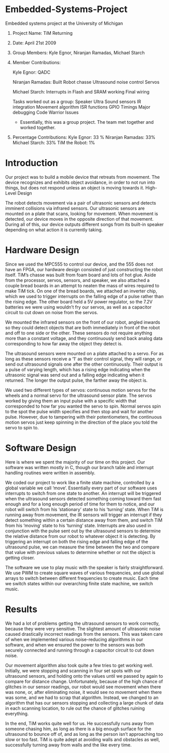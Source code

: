 Embedded-Systems-Project
========================

Embedded systems project at the University of Michigan

1. Project Name: TiM Returning
2. Date: April 21st 2009
3. Group Members: Kyle Egnor, Niranjan Ramadas, Michael Starch
4. Member Contributions:

    Kyle Egnor:
    QADC
  
    Niranjan Ramadas:
    Built Robot chasse
    Ultrasound noise control
    Servos

    Michael Starch:
    Interrupts in Flash and SRAM working
    Final wiring

    Tasks worked out as a group:
    Speaker
    Ultra Sound sensors
    IR integration
    Movement algorithm 
    ISR functions
    GPIO 
    Timings
    Major debugging
    Code Warrior Issues
   * Essentially, this was a group project. The team met together and worked together.
   
5. Percentage Contributions:
    Kyle Egnor: 33 %
    Niranjan Ramadas: 33%
    Michael Starch: 33%
    TiM the Robot: 1%

Introduction
============

Our project was to build a mobile device that retreats from movement. The device recognizes and exhibits object avoidance, in order to not run into things, but does not respond unless an object is moving towards it.
High-Level Design

The robot detects movement via a pair of ultrasonic sensors and detects imminent collisions via infrared sensors. Our ultrasonic sensors are mounted on a plate that scans, looking for movement. When movement is detected, our device moves in the opposite direction of that movement. During all of this, our device outputs different songs from its built-in speaker depending on what action it is currently taking.

Hardware Design
===============

Since we used the MPC555 to control our device, and the 555 does not have an FPGA, our hardware design consisted of just constructing the robot itself. TiM’s chasse was built from foam board and lots of hot glue. Aside from the processor, servos, sensors, and speaker, we also attached a couple bread boards in an attempt to neaten the mass of wires required to make TiM tick. On one of the bread boards, we attached an inverter chip, which we used to trigger interrupts on the falling edge of a pulse rather than the rising edge. The other board held a 5V power regulator, so the 7.2V batteries we were using wouldn’t fry our servos, as well as a capacitor circuit to cut down on noise from the servos.

We mounted the infrared sensors on the front of our robot, angled inwards so they could detect objects that are both immediately in front of the robot and off to one side or the other. These sensors do not require anything more than a constant voltage, and they continuously send back analog data corresponding to how far away the object they detect is.

The ultrasound sensors were mounted on a plate attached to a servo. For as long as these sensors receive a ‘1’ as their control signal, they will range, or send out ultrasound signals one after the other continuously. Their output is a pulse of varying length, which has a rising edge indicating when the ultrasonic signal was send out and a falling edge indicating when it returned. The longer the output pulse, the farther away the object is.

We used two different types of servos: continuous motion servos for the wheels and a normal servo for the ultrasound sensor plate. The servos worked by giving them an input pulse with a specific width that corresponded to how far you wanted the servo to spin. Normal servos spin to the spot the pulse width specifies and then stop and wait for another pulse. However, due to tampering with their potentiometers, the continuous motion servos just keep spinning in the direction of the place you told the servo to spin to.

Software Design
===============

Here is where we spent the majority of our time on this project. Our software was written mostly in C, though our branch table and interrupt handling routines were written in assembly.

We coded our project to work like a finite state machine, controlled by a global variable we call ‘move’. Essentially every part of our software uses interrupts to switch from one state to another. An interrupt will be triggered when the ultrasound sensors detected something coming toward them fast enough and for a long enough period of time for them to notice, and our robot will switch from his ‘stationary’ state to his ‘turning’ state. When TiM is running away from movement, the IR sensors will trigger an interrupt if they detect something within a certain distance away from them, and switch TiM from his ‘moving’ state to his ‘turning’ state. Interrupts are also used in conjunction with the pulse sent out by the ultrasound sensors to determine the relative distance from our robot to whatever object it is detecting. By triggering an interrupt on both the rising edge and falling edge of the ultrasound pulse, we can measure the time between the two and compare that value with previous values to determine whether or not the object is getting closer.

The software we use to play music with the speaker is fairly straightforward. We use PWM to create square waves of various frequencies, and use global arrays to switch between different frequencies to create music. Each time we switch states within our overarching finite state machine, we switch music.

Results
=======

We had a lot of problems getting the ultrasound sensors to work correctly, because they were very sensitive. The slightest amount of ultrasonic noise caused drastically incorrect readings from the sensors. This was taken care of when we implemented various noise-reducing algorithms in our software, and when we ensured the power to the sensors was both securely connected and running through a capacitor circuit to cut down noise.

Our movement algorithm also took quite a few tries to get working well. Initially, we were stopping and scanning in four set spots with our ultrasound sensors, and holding onto the values until we passed by again to compare for distance change. Unfortunately, because of the high chance of glitches in our sensor readings, our robot would see movement when there was none, or, after eliminating noise, it would see no movement when there was some, and we had to scrap that algorithm. Instead, we changed to an algorithm that has our sensors stopping and collecting a large chunk of data in each scanning location, to rule out the chance of glitches ruining everything.

In the end, TiM works quite well for us. He successfully runs away from someone chasing him, as long as there is a big enough surface for the ultrasound to bounce off of, and as long as the person isn’t approaching too slow or too fast. TiM is quite adept at avoiding walls and obstacles as well, successfully turning away from walls and the like every time.
